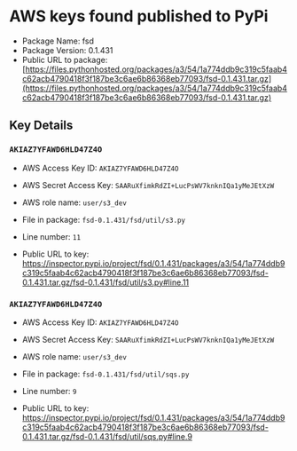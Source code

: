 # AWS keys found published to PyPi

* Package Name: fsd
* Package Version: 0.1.431
* Public URL to package: [https://files.pythonhosted.org/packages/a3/54/1a774ddb9c319c5faab4c62acb4790418f3f187be3c6ae6b86368eb77093/fsd-0.1.431.tar.gz](https://files.pythonhosted.org/packages/a3/54/1a774ddb9c319c5faab4c62acb4790418f3f187be3c6ae6b86368eb77093/fsd-0.1.431.tar.gz)

## Key Details

### `AKIAZ7YFAWD6HLD47Z4O`

* AWS Access Key ID: `AKIAZ7YFAWD6HLD47Z4O`
* AWS Secret Access Key: `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` 
* AWS role name: `user/s3_dev`
* File in package: `fsd-0.1.431/fsd/util/s3.py`
* Line number: `11`

* Public URL to key: https://inspector.pypi.io/project/fsd/0.1.431/packages/a3/54/1a774ddb9c319c5faab4c62acb4790418f3f187be3c6ae6b86368eb77093/fsd-0.1.431.tar.gz/fsd-0.1.431/fsd/util/s3.py#line.11



### `AKIAZ7YFAWD6HLD47Z4O`

* AWS Access Key ID: `AKIAZ7YFAWD6HLD47Z4O`
* AWS Secret Access Key: `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` 
* AWS role name: `user/s3_dev`
* File in package: `fsd-0.1.431/fsd/util/sqs.py`
* Line number: `9`

* Public URL to key: https://inspector.pypi.io/project/fsd/0.1.431/packages/a3/54/1a774ddb9c319c5faab4c62acb4790418f3f187be3c6ae6b86368eb77093/fsd-0.1.431.tar.gz/fsd-0.1.431/fsd/util/sqs.py#line.9


